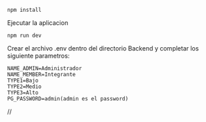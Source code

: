 ````
npm install
````
 Ejecutar la aplicacion 

````
npm run dev
````
Crear el archivo .env dentro del directorio Backend y completar los siguiente parametros:
````
NAME_ADMIN=Administrador
NAME_MEMBER=Integrante
TYPE1=Bajo
TYPE2=Medio
TYPE3=Alto
PG_PASSWORD=admin(admin es el password)
````
//